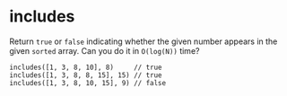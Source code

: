 # includes

Return `true` or `false` indicating whether the given number appears in the given `sorted` array. Can you do it in `O(log(N))` time?

```JS
includes([1, 3, 8, 10], 8)     // true
includes([1, 3, 8, 8, 15], 15) // true
includes([1, 3, 8, 10, 15], 9) // false
```
